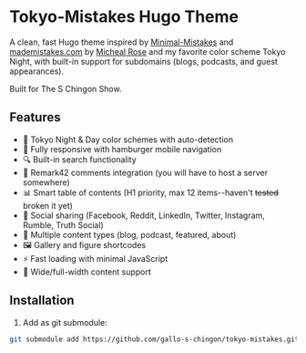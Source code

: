 <!-- saved as README.md in tokyo-mistakes/ -->

# Tokyo-Mistakes Hugo Theme

A clean, fast Hugo theme inspired by [Minimal-Mistakes](https://github.com/mmistakes/minimal-mistakes) and [mademistakes.com](https://mademistakes.com/) by [Micheal Rose](https://mademistakes.com/about/) and my favorite color scheme Tokyo Night, with built-in support for subdomains (blogs, podcasts, and guest appearances).

Built for The S Chingon Show.

## Features

- 🌙 Tokyo Night & Day color schemes with auto-detection
- 📱 Fully responsive with hamburger mobile navigation
- 🔍 Built-in search functionality
- 💬 Remark42 comments integration (you will have to host a server somewhere)
- 📊 Smart table of contents (H1 priority, max 12 items--haven't ~~tested~~ broken it yet)
- 🔗 Social sharing (Facebook, Reddit, LinkedIn, Twitter, Instagram, Rumble, Truth Social)
- 📝 Multiple content types (blog, podcast, featured, about)
- 🖼️ Gallery and figure shortcodes
- ⚡ Fast loading with minimal JavaScript
- 🎨 Wide/full-width content support

## Installation

1. Add as git submodule:

```bash
git submodule add https://github.com/gallo-s-chingon/tokyo-mistakes.git themes/tokyo-mistakes
```
